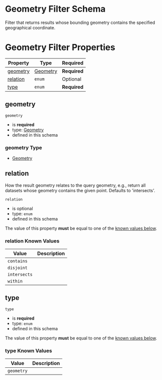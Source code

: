 
# Geometry Filter Schema

Filter that returns results whose bounding geometry contains the specified geographical coordinate.

# Geometry Filter Properties

| Property | Type | Required |
|----------|------|----------|
| [geometry](#geometry) | [Geometry](geo.md#/Geometry) | **Required** |
| [relation](#relation) | `enum` | Optional |
| [type](#type) | `enum` | **Required** |

## geometry


`geometry`

* is **required**
* type: [Geometry](geo.md#/Geometry)
* defined in this schema

### geometry Type



* [Geometry](geo.md#/Geometry)





## relation

How the result geometry relates to the query geometry, e.g., return all datasets whose geometry contains the given point. Defaults to 'intersects'.

`relation`

* is optional
* type: `enum`
* defined in this schema

The value of this property **must** be equal to one of the [known values below](#relation-known-values).

### relation Known Values
| Value | Description |
|-------|-------------|
| `contains` |  |
| `disjoint` |  |
| `intersects` |  |
| `within` |  |




## type


`type`

* is **required**
* type: `enum`
* defined in this schema

The value of this property **must** be equal to one of the [known values below](#type-known-values).

### type Known Values
| Value | Description |
|-------|-------------|
| `geometry` |  |



